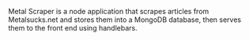 Metal Scraper is a node application that scrapes articles from Metalsucks.net and stores them into a
MongoDB database, then serves them to the front end using handlebars.
